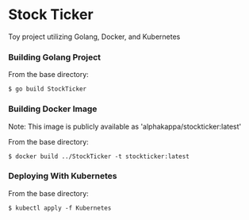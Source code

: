 # Stock Ticker #
Toy project utilizing Golang, Docker, and Kubernetes

### Building Golang Project ###
From the base directory:
```
$ go build StockTicker
```

### Building Docker Image ###
Note: This image is publicly available as 'alphakappa/stockticker:latest'

From the base directory:
```
$ docker build ../StockTicker -t stockticker:latest
```

### Deploying With Kubernetes ###
From the base directory:
```
$ kubectl apply -f Kubernetes
```